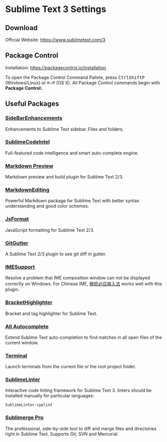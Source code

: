 # Sublime Text 3 Settings

## Download
Official Website: https://www.sublimetext.com/3

## Package Control
Installation: https://packagecontrol.io/installation

To open the Package Control Command Pallete, press <kbd>Ctrl</kbd><kbd>Shift</kbd><kbd>P</kbd> (Windows/Linux) or <kbd>⌘</kbd><kbd>⇧</kbd><kbd>P</kbd> (OS X). All Package Control commands begin with **Package Control:**.

## Useful Packages

### [SideBarEnhancements](https://packagecontrol.io/packages/SideBarEnhancements)
Enhancements to Sublime Text sidebar. Files and folders.

### [SublimeCodeIntel](https://packagecontrol.io/packages/SublimeCodeIntel)
Full-featured code intelligence and smart auto-complete engine.

### [Markdown Preview](https://packagecontrol.io/packages/Markdown%20Preview)
Markdown preview and build plugin for Sublime Text 2/3.

### [MarkdownEditing](https://packagecontrol.io/packages/MarkdownEditing)
Powerful Markdown package for Sublime Text with better syntax understanding and good color schemes.

### [JsFormat](https://packagecontrol.io/packages/JsFormat)
JavaScript formatting for Sublime Text 2/3.

### [GitGutter](https://packagecontrol.io/packages/GitGutter)
A Sublime Text 2/3 plugin to see git diff in gutter.

### [IMESupport](https://packagecontrol.io/packages/IMESupport)
Resolve a problem that IME composition window can not be displayed correctly on Windows. For Chinese IME, [微软必应输入法](http://bing.msn.cn/pinyin/) works well with this plugin.

### [BracketHighlighter](https://packagecontrol.io/packages/BracketHighlighter)
Bracket and tag highlighter for Sublime Text.

### [All Autocomplete](https://packagecontrol.io/packages/All%20Autocomplete)
Extend Sublime Text auto-completion to find matches in all open files of the current window.

### [Terminal](https://packagecontrol.io/packages/Terminal)
Launch terminals from the current file or the root project folder.

### [SublimeLinter](https://packagecontrol.io/packages/SublimeLinter)
Interactive code linting framework for Sublime Text 3. linters should be installed manually for particular languages:
```
SublimeLinter-cpplint
```

### [Sublimerge Pro](https://packagecontrol.io/packages/Sublimerge%20Pro)
The professional, side-by-side tool to diff and merge files and directories right in Sublime Text. Supports Git, SVN and Mercurial.
